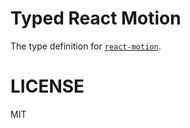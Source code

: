 # Typed React Motion
The type definition for [`react-motion`](https://github.com/chenglou/react-motion).

# LICENSE
MIT
